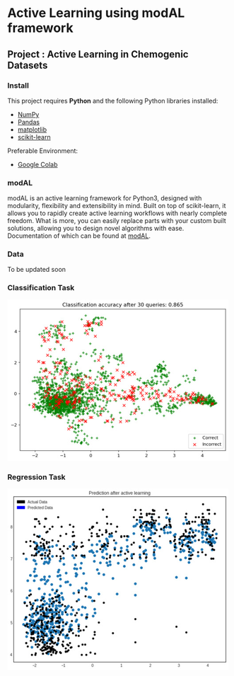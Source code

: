 # Active Learning using modAL framework

## Project : Active Learning in Chemogenic Datasets

### Install

This project requires **Python** and the following Python libraries installed:

- [NumPy](http://www.numpy.org/)
- [Pandas](http://pandas.pydata.org/)
- [matplotlib](http://matplotlib.org/)
- [scikit-learn](http://scikit-learn.org/stable/)

Preferable Environment:
- [Google Colab](https://colab.research.google.com/notebooks/intro.ipynb)

### modAL

modAL is an active learning framework for Python3, designed with modularity, flexibility and extensibility in mind. Built on top of scikit-learn, it allows you to rapidly create active learning workflows with nearly complete freedom. What is more, you can easily replace parts with your custom built solutions, allowing you to design novel algorithms with ease. Documentation of which can be found at [modAL](https://modal-python.readthedocs.io/en/latest/content/overview/modAL-in-a-nutshell.html).

### Data

To be updated soon

### Classification Task

![alt text](https://github.com/ronak-44/Active-Learning-using-modAL/blob/master/ClassificationPredictions.jpg)


### Regression Task

![alt text](https://github.com/ronak-44/Active-Learning-using-modAL/blob/master/RegressionPredictions.jpg)


